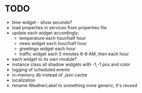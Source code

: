 # TODO
* time widget - show seconds?
* load properties in services from properties file
* update each widget accordingly:
    * temperature each hour/half hour
    * news widget each hour/half hour
    * greetings widget each hour
    * traffic widget each 5 minutes 6-8 AM, then each hour
* each widget to its own module?
* instance class all shadow widgets with -1,-1 pos and color
* logging of scheduled events
* in-memory db instead of .json cache
* localization
* rename WeatherLabel to something more generic, it's reused